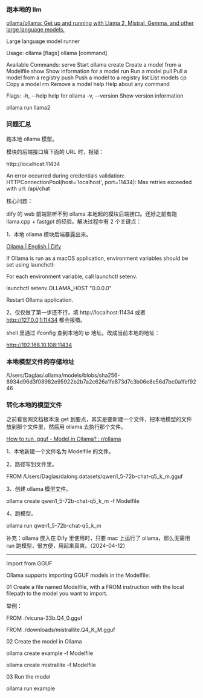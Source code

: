 ### 跑本地的 llm

[ollama/ollama: Get up and running with Llama 2, Mistral, Gemma, and other large language models.](https://github.com/ollama/ollama)

Large language model runner

Usage:
  ollama [flags]
  ollama [command]

Available Commands:
  serve       Start ollama
  create      Create a model from a Modelfile
  show        Show information for a model
  run         Run a model
  pull        Pull a model from a registry
  push        Push a model to a registry
  list        List models
  cp          Copy a model
  rm          Remove a model
  help        Help about any command

Flags:
  -h, --help      help for ollama
  -v, --version   Show version information

  
ollama run llama2

### 问题汇总

跑本地 ollama 模型。

模块的后端接口填下面的 URL 时，报错：

http://localhost:11434

An error occurred during credentials validation: HTTPConnectionPool(host='localhost', port=11434): Max retries exceeded with url: /api/chat

核心问题：

dify 的 web 前端监听不到 ollama 本地起的模块后端接口。还好之前有跑 llama.cpp + fastgpt 的经验。解决过程中有 2 个关键点：

1、本地 ollama 模块后端暴露出来。

[Ollama | English | Dify](https://docs.dify.ai/tutorials/model-configuration/ollama)

If Ollama is run as a macOS application, environment variables should be set using launchctl:

For each environment variable, call launchctl setenv.

launchctl setenv OLLAMA_HOST "0.0.0.0"

Restart Ollama application.

2、仅仅做了第一步还不行，填 http://localhost:11434 或者 http://127.0.0,1:11434 都会报错。

shell 里通过 ifconfig 查到本地的 ip 地址。改成当前本地的地址：

http://192.168.10.108:11434


### 本地模型文件的存储地址

/Users/Daglas/.ollama/models/blobs/sha256-8934d96d3f08982e95922b2b7a2c626a1fe873d7c3b06e8e56d7bc0a1fef9246

### 转化本地的模型文件

之前看官网文档根本没 get 到要点，其实是要新建一个文件，把本地模型的文件放到那个文件里，然后用 ollama 去执行那个文件。

[How to run .gguf - Model in Ollama? : r/ollama](https://www.reddit.com/r/ollama/comments/1al30ut/how_to_run_gguf_model_in_ollama/)

1、本地新建一个文件名为 Modelfile 的文件。

2、路径写到文件里。

FROM /Users/Daglas/dalong.datasets/qwen1_5-72b-chat-q5_k_m.gguf

3、创建 ollama 模型文件。

ollama create qwen1_5-72b-chat-q5_k_m -f Modelfile

4、跑模型。

ollama run qwen1_5-72b-chat-q5_k_m

补充：ollama 嵌入在 Dify 里使用时，只要 mac 上运行了 ollama，那么无需用 run 跑模型，很方便，用起来真爽。（2024-04-12）

---

Import from GGUF

Ollama supports importing GGUF models in the Modelfile:

01 Create a file named Modelfile, with a FROM instruction with the local filepath to the model you want to import.

举例：

FROM ./vicuna-33b.Q4_0.gguf

FROM ./downloads/mistrallite.Q4_K_M.gguf

02 Create the model in Ollama

ollama create example -f Modelfile

ollama create mistrallite -f Modelfile

03 Run the model

ollama run example